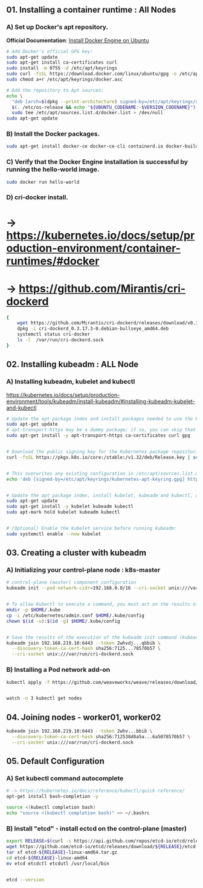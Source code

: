 ## 01. Installing a container runtime : All Nodes

### A) Set up Docker's apt repository.

**Official Documentation**: [Install Docker Engine on Ubuntu](https://docs.docker.com/engine/install/ubuntu/)

```bash
# Add Docker's official GPG key:
sudo apt-get update
sudo apt-get install ca-certificates curl
sudo install -m 0755 -d /etc/apt/keyrings
sudo curl -fsSL https://download.docker.com/linux/ubuntu/gpg -o /etc/apt/keyrings/docker.asc
sudo chmod a+r /etc/apt/keyrings/docker.asc

# Add the repository to Apt sources:
echo \
  "deb [arch=$(dpkg --print-architecture) signed-by=/etc/apt/keyrings/docker.asc] https://download.docker.com/linux/ubuntu \
  $(. /etc/os-release && echo "${UBUNTU_CODENAME:-$VERSION_CODENAME}") stable" | \
  sudo tee /etc/apt/sources.list.d/docker.list > /dev/null
sudo apt-get update
```

### B) Install the Docker packages.

```bash
sudo apt-get install docker-ce docker-ce-cli containerd.io docker-buildx-plugin docker-compose-plugin
```

### C) Verify that the Docker Engine installation is successful by running the hello-world image.

```bash
sudo docker run hello-world
```

### D) cri-docker install.
# -> https://kubernetes.io/docs/setup/production-environment/container-runtimes/#docker
# -> https://github.com/Mirantis/cri-dockerd

```bash
{
	wget https://github.com/Mirantis/cri-dockerd/releases/download/v0.3.17/cri-dockerd_0.3.17.3-0.debian-bullseye_amd64.deb
	dpkg -i cri-dockerd_0.3.17.3-0.debian-bullseye_amd64.deb
	systemctl status cri-docker
	ls -l  /var/run/cri-dockerd.sock
}
```


## 02. Installing kubeadm : ALL Node

### A) Installing kubeadm, kubelet and kubectl

https://kubernetes.io/docs/setup/production-environment/tools/kubeadm/install-kubeadm/#installing-kubeadm-kubelet-and-kubectl

```bash
# Update the apt package index and install packages needed to use the Kubernetes apt repository:
sudo apt-get update
# apt-transport-https may be a dummy package; if so, you can skip that package
sudo apt-get install -y apt-transport-https ca-certificates curl gpg


# Download the public signing key for the Kubernetes package repositories. The same signing key is used for all repositories so you can disregard the version in the URL:
curl -fsSL https://pkgs.k8s.io/core:/stable:/v1.32/deb/Release.key | sudo gpg --dearmor -o /etc/apt/keyrings/kubernetes-apt-keyring.gpg


# This overwrites any existing configuration in /etc/apt/sources.list.d/kubernetes.list
echo 'deb [signed-by=/etc/apt/keyrings/kubernetes-apt-keyring.gpg] https://pkgs.k8s.io/core:/stable:/v1.32/deb/ /' | sudo tee /etc/apt/sources.list.d/kubernetes.list


# Update the apt package index, install kubelet, kubeadm and kubectl, and pin their version:
sudo apt-get update
sudo apt-get install -y kubelet kubeadm kubectl
sudo apt-mark hold kubelet kubeadm kubectl


# (Optional) Enable the kubelet service before running kubeadm:
sudo systemctl enable --now kubelet
```

## 03. Creating a cluster with kubeadm

### A) Initializing your control-plane node : k8s-master

```bash
# control-plane (master) component configuration
kubeadm init --pod-network-cidr=192.168.0.0/16 --cri-socket unix:///var/run/cri-dockerd.sock


# To allow Kubectl to execute a command, you must act on the results of the execution of the kubadminit command.
mkdir -p $HOME/.kube
cp -i /etc/kubernetes/admin.conf $HOME/.kube/config
chown $(id -u):$(id -g) $HOME/.kube/config


# Save the results of the execution of the kubeadm init command (kubeadm join command) separately.
kubeadm join 192.168.219.10:6443 --token 2whvdj...qbbib \
  --discovery-token-ca-cert-hash sha256:7125...78570b57 \
  --cri-socket unix:///var/run/cri-dockerd.sock 
```

### B) Installing a Pod network add-on

```bash
kubectl apply -f https://github.com/weaveworks/weave/releases/download/v2.8.1/weave-daemonset-k8s.yaml


watch -n 3 kubectl get nodes
```

## 04. Joining nodes - worker01, worker02

```bash
kubeadm join 192.168.219.10:6443 --token 2whv...bbib \
  --discovery-token-ca-cert-hash sha256:712538d8a5a...6a5078570b57 \
  --cri-socket unix:///var/run/cri-dockerd.sock
```

## 05. Default Configuration

### A) Set kubectl command autocomplete

```bash
# -> https://kubernetes.io/docs/reference/kubectl/quick-reference/
apt-get install bash-completion -y

source <(kubectl completion bash)
echo "source <(kubectl completion bash)" >> ~/.bashrc
```

### B) Install "etcd" - install ectcd on the control-plane (master)

```bash
export RELEASE=$(curl -s https://api.github.com/repos/etcd-io/etcd/releases/latest|grep tag_name | cut -d '"' -f 4)
wget https://github.com/etcd-io/etcd/releases/download/${RELEASE}/etcd-${RELEASE}-linux-amd64.tar.gz
tar xf etcd-${RELEASE}-linux-amd64.tar.gz
cd etcd-${RELEASE}-linux-amd64
mv etcd etcdctl etcdutl /usr/local/bin


etcd --version
```